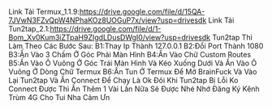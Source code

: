 Link Tải Termux_1.1.9:https://drive.google.com/file/d/15QA-7JVwN3FZvQpW4NPhaKOz8UOGuP7x/view?usp=drivesdk
Link Tải Tun2tap_2.1:https://drive.google.com/file/d/1-Bom_Xv0Kum3iZTpaH9ZIgdLDusDWgI0/view?usp=drivesdk
Tun2tap Thì Làm Theo Các Bước Sau:
B1:Thay Ip Thành 127.0.0.1
B2:Đổi Port Thành 1080
B3:Ấn Vào 3 Chấm Ở Góc Phải Màn Hình
B4:Ấn Vào Chữ Custom Routes
B5:Ấn Vào Ô Vuông Ở Góc Trái Màn Hình Và Kéo Xuống Dưới Và Ấn Vào Ô Vuông Ở Dòng Chữ Termux
B6:Ấn Tun Ở Termux Để Mở BrainFuck Và Vào Lại Tun2tap Và Ấn Connect Để Chạy Là Ok
Đôi Khi Tun2tap Bị Lỗi Ko Connect Được Thì Ấn Thêm 1 Vài Lần Nữa Sẽ Được Nhé
Nhớ Đăng Ký Kênh Trùm 4G Cho Tui Nha
Cảm Ưn
